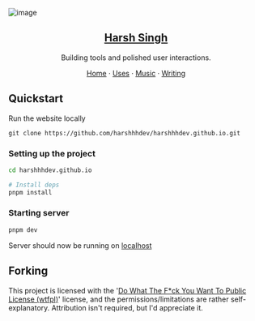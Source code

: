 ![image](https://harshsingh.xyz/banner.png)

<p align="center">
  <a href="https://harshsingh.xyz/">
    <h2 align="center">Harsh Singh</h2>
  </a>
</p>
<p align="center">Building tools and polished user interactions.</p>
<p align="center">
  <a href="https://harshsingh.xyz">Home</a>
    ·
  <a href="https://harshsingh.xyz/uses">Uses</a>
    ·
  <a href="https://harshsingh.xyz/music">Music</a>
    ·
  <a href="https://harshsingh.xyz/blog">Writing</a>
</p>

## Quickstart

Run the website locally

```
git clone https://github.com/harshhhdev/harshhhdev.github.io.git
```

### Setting up the project

```bash
cd harshhhdev.github.io

# Install deps
pnpm install
```

### Starting server

```bash
pnpm dev
```

Server should now be running on [localhost](https://localhost:3000)

## Forking

This project is licensed with the '[Do What The F*ck You Want To Public License (wtfpl)](https://choosealicense.com/licenses/wtfpl/)' license, and the permissions/limitations are rather self-explanatory. Attribution isn't required, but I'd appreciate it.
